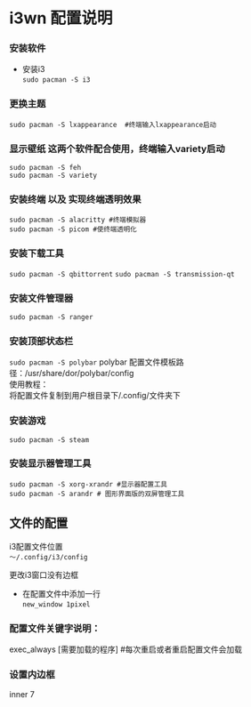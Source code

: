 
i3wn 配置说明
===========


### 安装软件  
- 安装i3  
`sudo pacman -S i3  `

### 更换主题  
`sudo pacman -S lxappearance  #终端输入lxappearance启动`  

### 显示壁纸 这两个软件配合使用，终端输入variety启动  
`sudo pacman -S feh`  
`sudo pacman -S variety`  

### 安装终端 以及 实现终端透明效果  
`sudo pacman -S alacritty #终端模拟器`  
`sudo pacman -S picom #使终端透明化`  

### 安装下载工具  
`sudo pacman -S qbittorrent`
`sudo pacman -S transmission-qt`

### 安装文件管理器  
`sudo pacman -S ranger`

### 安装顶部状态栏  
`sudo pacman -S polybar`
polybar 配置文件模板路径：/usr/share/dor/polybar/config  
  使用教程：  
    将配置文件复制到用户根目录下/.config/文件夹下  

### 安装游戏  
`sudo pacman -S steam`

### 安装显示器管理工具  
`sudo pacman -S xorg-xrandr #显示器配置工具`  
`sudo pacman -S arandr # 图形界面版的双屏管理工具`  




## 文件的配置
i3配置文件位置  
`～/.config/i3/config`  

更改i3窗口没有边框  
- 在配置文件中添加一行  
`new_window 1pixel`  

### 配置文件关键字说明：  
  exec_always [需要加载的程序]  #每次重启或者重启配置文件会加载  

### 设置内边框  
 inner 7
